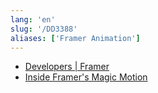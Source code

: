 ```yaml
---
lang: 'en'
slug: '/DD3388'
aliases: ['Framer Animation']
---
```


- [Developers | Framer](https://www.framer.com/developers/)
- [Inside Framer's Magic Motion](https://www.nan.fyi/magic-motion)
